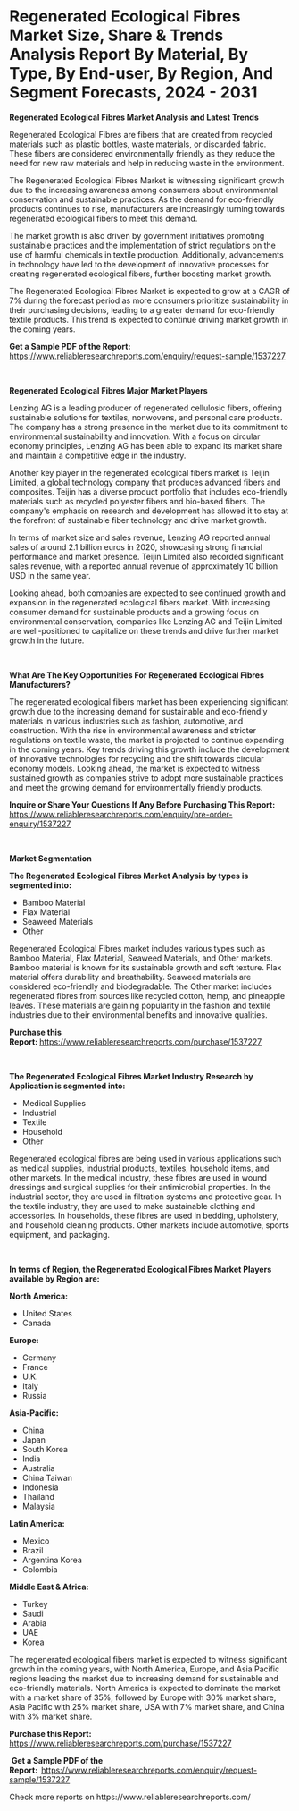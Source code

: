 <p><h1>Regenerated Ecological Fibres Market Size, Share & Trends Analysis Report By Material, By Type, By End-user, By Region, And Segment Forecasts, 2024 - 2031</h1></p><p><strong>Regenerated Ecological Fibres Market Analysis and Latest Trends</strong></p>
<p><p>Regenerated Ecological Fibres are fibers that are created from recycled materials such as plastic bottles, waste materials, or discarded fabric. These fibers are considered environmentally friendly as they reduce the need for new raw materials and help in reducing waste in the environment.</p><p>The Regenerated Ecological Fibres Market is witnessing significant growth due to the increasing awareness among consumers about environmental conservation and sustainable practices. As the demand for eco-friendly products continues to rise, manufacturers are increasingly turning towards regenerated ecological fibers to meet this demand.</p><p>The market growth is also driven by government initiatives promoting sustainable practices and the implementation of strict regulations on the use of harmful chemicals in textile production. Additionally, advancements in technology have led to the development of innovative processes for creating regenerated ecological fibers, further boosting market growth.</p><p>The Regenerated Ecological Fibres Market is expected to grow at a CAGR of 7% during the forecast period as more consumers prioritize sustainability in their purchasing decisions, leading to a greater demand for eco-friendly textile products. This trend is expected to continue driving market growth in the coming years.</p></p>
<p><strong>Get a Sample PDF of the Report:&nbsp;</strong> <a href="https://www.reliableresearchreports.com/enquiry/request-sample/1537227">https://www.reliableresearchreports.com/enquiry/request-sample/1537227</a></p>
<p>&nbsp;</p>
<p><strong>Regenerated Ecological Fibres Major Market Players</strong></p>
<p><p>Lenzing AG is a leading producer of regenerated cellulosic fibers, offering sustainable solutions for textiles, nonwovens, and personal care products. The company has a strong presence in the market due to its commitment to environmental sustainability and innovation. With a focus on circular economy principles, Lenzing AG has been able to expand its market share and maintain a competitive edge in the industry.</p><p>Another key player in the regenerated ecological fibers market is Teijin Limited, a global technology company that produces advanced fibers and composites. Teijin has a diverse product portfolio that includes eco-friendly materials such as recycled polyester fibers and bio-based fibers. The company's emphasis on research and development has allowed it to stay at the forefront of sustainable fiber technology and drive market growth.</p><p>In terms of market size and sales revenue, Lenzing AG reported annual sales of around 2.1 billion euros in 2020, showcasing strong financial performance and market presence. Teijin Limited also recorded significant sales revenue, with a reported annual revenue of approximately 10 billion USD in the same year.</p><p>Looking ahead, both companies are expected to see continued growth and expansion in the regenerated ecological fibers market. With increasing consumer demand for sustainable products and a growing focus on environmental conservation, companies like Lenzing AG and Teijin Limited are well-positioned to capitalize on these trends and drive further market growth in the future.</p></p>
<p>&nbsp;</p>
<p><strong>What Are The Key Opportunities For Regenerated Ecological Fibres Manufacturers?</strong></p>
<p><p>The regenerated ecological fibers market has been experiencing significant growth due to the increasing demand for sustainable and eco-friendly materials in various industries such as fashion, automotive, and construction. With the rise in environmental awareness and stricter regulations on textile waste, the market is projected to continue expanding in the coming years. Key trends driving this growth include the development of innovative technologies for recycling and the shift towards circular economy models. Looking ahead, the market is expected to witness sustained growth as companies strive to adopt more sustainable practices and meet the growing demand for environmentally friendly products.</p></p>
<p><strong>Inquire or Share Your Questions If Any Before Purchasing This Report:</strong> <a href="https://www.reliableresearchreports.com/enquiry/pre-order-enquiry/1537227">https://www.reliableresearchreports.com/enquiry/pre-order-enquiry/1537227</a></p>
<p>&nbsp;</p>
<p><strong>Market Segmentation</strong></p>
<p><strong>The Regenerated Ecological Fibres Market Analysis by types is segmented into:</strong></p>
<p><ul><li>Bamboo Material</li><li>Flax Material</li><li>Seaweed Materials</li><li>Other</li></ul></p>
<p><p>Regenerated Ecological Fibres market includes various types such as Bamboo Material, Flax Material, Seaweed Materials, and Other markets. Bamboo material is known for its sustainable growth and soft texture. Flax material offers durability and breathability. Seaweed materials are considered eco-friendly and biodegradable. The Other market includes regenerated fibres from sources like recycled cotton, hemp, and pineapple leaves. These materials are gaining popularity in the fashion and textile industries due to their environmental benefits and innovative qualities.</p></p>
<p><strong>Purchase this Report:&nbsp;</strong><a href="https://www.reliableresearchreports.com/purchase/1537227">https://www.reliableresearchreports.com/purchase/1537227</a></p>
<p>&nbsp;</p>
<p><strong>The Regenerated Ecological Fibres Market Industry Research by Application is segmented into:</strong></p>
<p><ul><li>Medical Supplies</li><li>Industrial</li><li>Textile</li><li>Household</li><li>Other</li></ul></p>
<p><p>Regenerated ecological fibres are being used in various applications such as medical supplies, industrial products, textiles, household items, and other markets. In the medical industry, these fibres are used in wound dressings and surgical supplies for their antimicrobial properties. In the industrial sector, they are used in filtration systems and protective gear. In the textile industry, they are used to make sustainable clothing and accessories. In households, these fibres are used in bedding, upholstery, and household cleaning products. Other markets include automotive, sports equipment, and packaging.</p></p>
<p>&nbsp;</p>
<p><strong>In terms of Region, the Regenerated Ecological Fibres Market Players available by Region are:</strong></p>
<p>
    <p> <strong> North America: </strong>
        <ul>
            <li>United States</li>
            <li>Canada</li>
        </ul>
        </p> 
    <p> <strong> Europe: </strong>
        <ul>
            <li>Germany</li>
            <li>France</li>
            <li>U.K.</li>
            <li>Italy</li>
            <li>Russia</li>
        </ul>
        </p> 
    <p> <strong> Asia-Pacific: </strong>
        <ul>
            <li>China</li>
            <li>Japan</li>
            <li>South Korea</li>
            <li>India</li>
            <li>Australia</li>
            <li>China Taiwan</li>
            <li>Indonesia</li>
            <li>Thailand</li>
            <li>Malaysia</li>
        </ul>
        </p> 
    <p> <strong> Latin America: </strong>
        <ul>
            <li>Mexico</li>
            <li>Brazil</li>
            <li>Argentina Korea</li>
            <li>Colombia</li>
        </ul>
        </p> 
    <p> <strong> Middle East & Africa: </strong>
        <ul>
            <li>Turkey</li>
            <li>Saudi</li>
            <li>Arabia</li>
            <li>UAE</li>
            <li>Korea</li>
        </ul>
    </p>
    </p>
<p><p>The regenerated ecological fibers market is expected to witness significant growth in the coming years, with North America, Europe, and Asia Pacific regions leading the market due to increasing demand for sustainable and eco-friendly materials. North America is expected to dominate the market with a market share of 35%, followed by Europe with 30% market share, Asia Pacific with 25% market share, USA with 7% market share, and China with 3% market share.</p></p>
<p><strong>Purchase this Report: </strong><a href="https://www.reliableresearchreports.com/purchase/1537227">https://www.reliableresearchreports.com/purchase/1537227</a></p>
<p>&nbsp;<strong>Get a Sample PDF of the Report:&nbsp;&nbsp;</strong><a href="https://www.reliableresearchreports.com/enquiry/request-sample/1537227">https://www.reliableresearchreports.com/enquiry/request-sample/1537227</a></p>
<p><strong></strong></p>
<p>Check more reports on https://www.reliableresearchreports.com/</p>